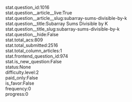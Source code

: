 stat.question_id:1016  
stat.question__article__live:True  
stat.question__article__slug:subarray-sums-divisible-by-k  
stat.question__title:Subarray Sums Divisible by K  
stat.question__title_slug:subarray-sums-divisible-by-k  
stat.question__hide:False  
stat.total_acs:809  
stat.total_submitted:2516  
stat.total_column_articles:1  
stat.frontend_question_id:974  
stat.is_new_question:False  
status:None  
difficulty.level:2  
paid_only:False  
is_favor:False  
frequency:0  
progress:0  
